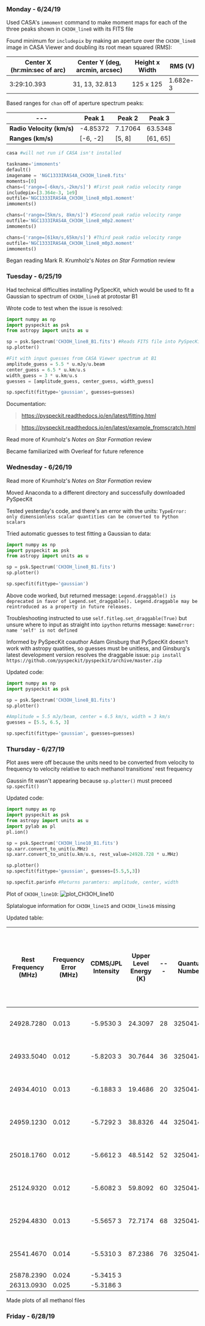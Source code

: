 ### Monday - 6/24/19

Used CASA's `immoment` command to make moment maps for each of the three peaks shown in `CH3OH_line8` with its FITS file

Found minimum for `includepix` by making an aperture over the `CH3OH_line8` image in CASA Viewer and doubling its root mean squared (RMS):

Center X (hr:min:sec of arc) | Center Y (deg, arcmin, arcsec) | Height x Width | RMS (V)
---|---|---|---
3:29:10.393 | 31, 13, 32.813 | 125 x 125 | 1.682e-3

Based ranges for `chan` off of aperture spectrum peaks:

---| Peak 1 | Peak 2 | Peak 3
---|---|---|---
**Radio Velocity (km/s)** | -4.85372 | 7.17064 | 63.5348 
**Ranges (km/s)** | [-6, -2] | [5, 8] | [61, 65]

```python
casa #will not run if CASA isn't installed

taskname='immoments'
default()
imagename = 'NGC1333IRAS4A_CH3OH_line8.fits'
moments=[0]
chans=('range=[-6km/s,-2km/s]') #First peak radio velocity range
includepix=[3.364e-3, 1e9]
outfile='NGC1333IRAS4A_CH3OH_line8_m0p1.moment'
immoments()

chans=('range=[5km/s, 8km/s]') #Second peak radio velocity range
outfile='NGC1333IRAS4A_CH3OH_line8_m0p2.moment'
immoments()

chans=('range=[61km/s,65km/s]') #Third peak radio velocity range
outfile='NGC1333IRAS4A_CH3OH_line8_m0p3.moment'
immoments()
```

Began reading Mark R. Krumholz's *Notes on Star Formation* review

### Tuesday - 6/25/19

Had technical difficulties installing PySpecKit, which would be used to fit a Gaussian to spectrum of `CH3OH_line8` at protostar B1

Wrote code to test when the issue is resolved:

```python
import numpy as np
import pyspeckit as psk
from astropy import units as u

sp = psk.Spectrum('CH3OH_line8_B1.fits') #Reads FITS file into PySpecKit
sp.plotter()

#Fit with input guesses from CASA Viewer spectrum at B1
amplitude_guess = 5.5 * u.mJy/u.beam
center_guess = 6.5 * u.km/u.s
width_guess = 3 * u.km/u.s
guesses = [amplitude_guess, center_guess, width_guess]

sp.specfit(fittype='gaussian', guesses=guesses)
```

Documentation:
>https://pyspeckit.readthedocs.io/en/latest/fitting.html

>https://pyspeckit.readthedocs.io/en/latest/example_fromscratch.html

Read more of Krumholz's *Notes on Star Formation* review

Became familiarized with Overleaf for future reference

### Wednesday - 6/26/19

Read more of Krumholz's *Notes on Star Formation* review

Moved Anaconda to a different directory and successfully downloaded PySpecKit

Tested yesterday's code, and there's an error with the units: `TypeError: only dimensionless scalar quantities can be converted to Python scalars`

Tried automatic guesses to test fitting a Gaussian to data:

```python
import numpy as np
import pyspeckit as psk
from astropy import units as u

sp = psk.Spectrum('CH3OH_line8_B1.fits')
sp.plotter()

sp.specfit(fittype='gaussian')
```

Above code worked, but returned message: `Legend.draggable() is deprecated in favor of Legend.set_draggable(). Legend.draggable may be reintroduced as a property in future releases.`

Troubleshooting instructed to use `self.fitleg.set_draggable(True)` but unsure where to input as straight into `ipython` returns message: `NameError: name 'self' is not defined`

Informed by PySpecKit coauthor Adam Ginsburg that PySpecKit doesn't work with astropy quatities, so guesses must be unitless, and Ginsburg's latest development version resolves the draggable issue: `pip install https://github.com/pyspeckit/pyspeckit/archive/master.zip`

Updated code:

```python
import numpy as np
import pyspeckit as psk

sp = psk.Spectrum('CH3OH_line8_B1.fits')
sp.plotter()

#Amplitude = 5.5 mJy/beam, center = 6.5 km/s, width = 3 km/s
guesses = [5.5, 6.5, 3]

sp.specfit(fittype='gaussian', guesses=guesses)
```

### Thursday - 6/27/19

Plot axes were off because the units need to be converted from velocity to frequency to velocity relative to each methanol transitions' rest frequency

Gaussin fit wasn't appearing because `sp.plotter()` must preceed `sp.specfit()`

Updated code:

```python
import numpy as np
import pyspeckit as psk
from astropy import units as u
import pylab as pl
pl.ion()

sp = psk.Spectrum('CH3OH_line10_B1.fits')
sp.xarr.convert_to_unit(u.MHz)
sp.xarr.convert_to_unit(u.km/u.s, rest_value=24928.728 * u.MHz)

sp.plotter()
sp.specfit(fittype='gaussian', guesses=[5.5,5,3])

sp.specfit.parinfo #Returns paramters: amplitude, center, width
```

Plot of `CH3OH_line10`:
![plot_CH3OH_line10](https://user-images.githubusercontent.com/23585856/60352618-6ffc0c00-9985-11e9-9e03-c8d26fe7077f.png)

Splatalogue information for `CH3OH_line15` and `CH3OH_line16` missing

Updated table:

Rest Frequency (MHz) | Frequency Error (MHz) | CDMS/JPL Intensity | Upper Level Energy (K)|---| Quantum Numbers |----------| Symmetry State | Species
---|---|---|---|---|---|---|---|---
  24928.7280  | 0.013  |  -5.9530 3  | 24.3097 | 28 | 325041404 | 3 2 2 1  |   3 1 2 1    |    CH3OH, vt=0-2
  24933.5040  | 0.012  |  -5.8203 3  | 30.7644 | 36 | 325041404 | 4 2 3 1  |   4 1 3 1    |    CH3OH, vt=0-2
  24934.4010  | 0.013  |  -6.1883 3  | 19.4686 | 20 | 325041404 | 2 2 1 1  |   2 1 1 1    |    CH3OH, vt=0-2
  24959.1230  | 0.012  |  -5.7292 3  | 38.8326 | 44 | 325041404 | 5 2 4 1  |   5 1 4 1    |    CH3OH, vt=0-2
  25018.1760  | 0.012  |  -5.6612 3  | 48.5142 | 52 | 325041404 | 6 2 5 1  |   6 1 5 1    |    CH3OH, vt=0-2
  25124.9320  | 0.012  |  -5.6082 3  | 59.8092 | 60 | 325041404 | 7 2 6 1  |   7 1 6 1    |    CH3OH, vt=0-2
  25294.4830  | 0.013  |  -5.5657 3  | 72.7174 | 68 | 325041404 | 8 2 7 1  |   8 1 7 1    |    CH3OH, vt=0-2
  25541.4670  | 0.014  |  -5.5310 3  | 87.2386 | 76 | 325041404 | 9 2 8 1  |   9 1 8 1    |    CH3OH, vt=0-2
  25878.2390  | 0.024  |  -5.3415 3  |  
  26313.0930  | 0.025  |  -5.3186 3  |

Made plots of all methanol files

### Friday - 6/28/19
